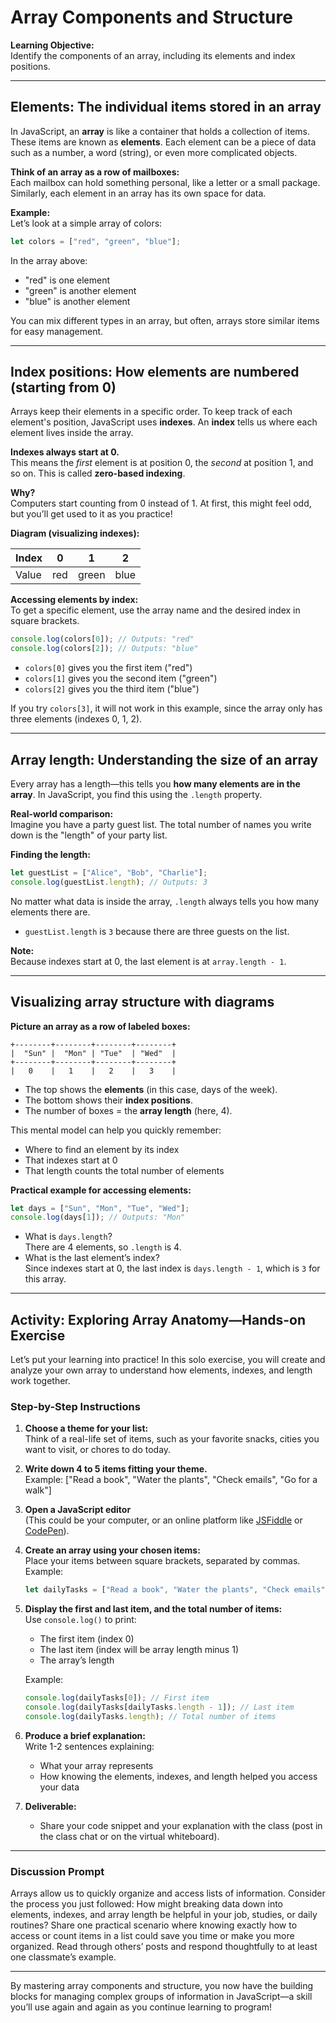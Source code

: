 # Array Components and Structure

**Learning Objective:**  
Identify the components of an array, including its elements and index positions.

---

## Elements: The individual items stored in an array

In JavaScript, an **array** is like a container that holds a collection of items. These items are known as **elements**. Each element can be a piece of data such as a number, a word (string), or even more complicated objects. 

**Think of an array as a row of mailboxes:**  
Each mailbox can hold something personal, like a letter or a small package. Similarly, each element in an array has its own space for data.

**Example:**  
Let’s look at a simple array of colors:

```javascript
let colors = ["red", "green", "blue"];
```

In the array above:
- "red" is one element
- "green" is another element
- "blue" is another element

You can mix different types in an array, but often, arrays store similar items for easy management.

---

## Index positions: How elements are numbered (starting from 0)

Arrays keep their elements in a specific order. To keep track of each element's position, JavaScript uses **indexes**. An **index** tells us where each element lives inside the array.

**Indexes always start at 0.**  
This means the *first* element is at position 0, the *second* at position 1, and so on. This is called **zero-based indexing**.

**Why?**  
Computers start counting from 0 instead of 1. At first, this might feel odd, but you’ll get used to it as you practice!

**Diagram (visualizing indexes):**

| Index | 0    | 1      | 2     |
|-------|------|--------|-------|
| Value | red  | green  | blue  |

**Accessing elements by index:**  
To get a specific element, use the array name and the desired index in square brackets.

```javascript
console.log(colors[0]); // Outputs: "red"
console.log(colors[2]); // Outputs: "blue"
```

- `colors[0]` gives you the first item ("red")
- `colors[1]` gives you the second item ("green")
- `colors[2]` gives you the third item ("blue")

If you try `colors[3]`, it will not work in this example, since the array only has three elements (indexes 0, 1, 2).

---

## Array length: Understanding the size of an array

Every array has a length—this tells you **how many elements are in the array**. In JavaScript, you find this using the `.length` property.

**Real-world comparison:**  
Imagine you have a party guest list. The total number of names you write down is the "length" of your party list.

**Finding the length:**

```javascript
let guestList = ["Alice", "Bob", "Charlie"];
console.log(guestList.length); // Outputs: 3
```

No matter what data is inside the array, `.length` always tells you how many elements there are.

- `guestList.length` is `3` because there are three guests on the list.

**Note:**  
Because indexes start at 0, the last element is at `array.length - 1`.

---

## Visualizing array structure with diagrams

**Picture an array as a row of labeled boxes:**

```
+--------+--------+--------+--------+
|  "Sun" |  "Mon" | "Tue"  | "Wed"  |
+--------+--------+--------+--------+
|   0    |   1    |   2    |   3    |
```
- The top shows the **elements** (in this case, days of the week).
- The bottom shows their **index positions**.
- The number of boxes = the **array length** (here, 4).

This mental model can help you quickly remember:
- Where to find an element by its index
- That indexes start at 0
- That length counts the total number of elements

**Practical example for accessing elements:**

```javascript
let days = ["Sun", "Mon", "Tue", "Wed"];
console.log(days[1]); // Outputs: "Mon"
```

- What is `days.length`?  
  There are 4 elements, so `.length` is 4.
- What is the last element’s index?  
  Since indexes start at 0, the last index is `days.length - 1`, which is `3` for this array.

---

## Activity: Exploring Array Anatomy—Hands-on Exercise

Let’s put your learning into practice! In this solo exercise, you will create and analyze your own array to understand how elements, indexes, and length work together.

### Step-by-Step Instructions

1. **Choose a theme for your list:**  
   Think of a real-life set of items, such as your favorite snacks, cities you want to visit, or chores to do today.

2. **Write down 4 to 5 items fitting your theme.**  
   Example: ["Read a book", "Water the plants", "Check emails", "Go for a walk"]

3. **Open a JavaScript editor**  
   (This could be your computer, or an online platform like [JSFiddle](https://jsfiddle.net/) or [CodePen](https://codepen.io/)).

4. **Create an array using your chosen items:**  
   Place your items between square brackets, separated by commas.  
   Example:
   ```javascript
   let dailyTasks = ["Read a book", "Water the plants", "Check emails", "Go for a walk"];
   ```

5. **Display the first and last item, and the total number of items:**  
   Use `console.log()` to print:
   - The first item (index 0)
   - The last item (index will be array length minus 1)
   - The array’s length

   Example:
   ```javascript
   console.log(dailyTasks[0]); // First item
   console.log(dailyTasks[dailyTasks.length - 1]); // Last item
   console.log(dailyTasks.length); // Total number of items
   ```

6. **Produce a brief explanation:**  
   Write 1-2 sentences explaining:
   - What your array represents
   - How knowing the elements, indexes, and length helped you access your data

7. **Deliverable:**  
   - Share your code snippet and your explanation with the class (post in the class chat or on the virtual whiteboard).

---

### Discussion Prompt

Arrays allow us to quickly organize and access lists of information. Consider the process you just followed: How might breaking data down into elements, indexes, and array length be helpful in your job, studies, or daily routines? Share one practical scenario where knowing exactly how to access or count items in a list could save you time or make you more organized. Read through others’ posts and respond thoughtfully to at least one classmate’s example.

---

By mastering array components and structure, you now have the building blocks for managing complex groups of information in JavaScript—a skill you’ll use again and again as you continue learning to program!